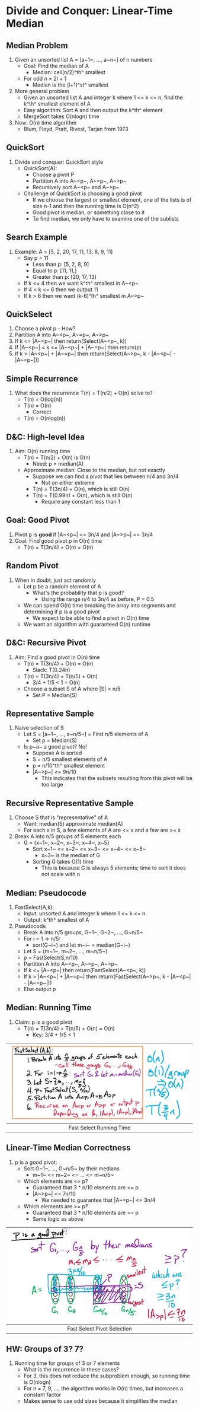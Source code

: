 # Divide and Conquer: Linear-Time Median

## Median Problem

1. Given an unsorted list A = [a~1~, ..., a~n~] of n numbers
    * Goal: Find the median of A
        - Median: ceil(n/2)^th^ smallest
    * For odd n = 2l + 1
        - Median is the (l+1)^st^ smallest
2. More general problem
    * Given an unsorted list A and integer k where 1 <= k <= n, find the k^th^
    smallest element of A
    * Easy algorithm: Sort A and then output the k^th^ element
    * MergeSort takes O(nlogn) time
3. Now: O(n) time algorithm
    * Blum, Floyd, Pratt, Rivest, Tarjan from 1973

## QuickSort

1. Divide and conquer: QuickSort style
    * QuickSort(A):
        - Choose a pivot P
        - Partition A into A~<p~, A~=p~, A~>p~
        - Recursively sort A~<p~ and A~>p~
    * Challenge of QuickSort is choosing a good pivot
        - If we choose the largest or smallest element, one of the lists is of
        size n-1 and then the running time is O(n^2)
        - Good pivot is median, or something close to it
        - To find median, we only have to examine one of the sublists

## Search Example

1. Example: A = [5, 2, 20, 17, 11, 13, 8, 9, 11]
    * Say p = 11
        - Less than p: [5, 2, 8, 9]
        - Equal to p: [11, 11,]
        - Greater than p: [20, 17, 13]
    * If k <= 4 then we want k^th^ smallest in A~\<p~
    * If 4 < k <= 6 then we output 11
    * If k > 6 then we want (k-6)^th^ smallest in A~\>p~

## QuickSelect

1. Choose a pivot p - How?
2. Partition A into A~\<p~, A~=p~, A~\>p~
3. If k <= |A~\<p~| then return(Select(A~\<p~, k))
4. If |A~\<p~| < k <= |A~\<p~| + |A~=p~| then return(p)
5. If k > |A~\<p~| + |A~=p~| then return(Select(A~\>p~, k - |A~\<p~| - |A~=p~|))

## Simple Recurrence

1. What does the recurrence T(n) = T(n/2) + O(n) solve to?
    * T(n) = O(log(n))
    * T(n) = O(n)
        - Correct
    * T(n) = O(nlog(n))

## D&C: High-level Idea

1. Aim: O(n) running time
    * T(n) = T(n/2) + O(n) is O(n)
        - Need: p = median(A)
    * Approximate median: Close to the median, but not exactly
        - Suppose we can find a pivot that lies between n/4 and 3n/4
            + Not on either extreme
        - T(n) = T(3n/4) + O(n), which is still O(n)
        - T(n) = T(0.99n) + O(n), which is still O(n)
            + Require any constant less than 1

## Goal: Good Pivot

1. Pivot p is **good** if |A~\<p~| <= 3n/4 and |A~\>p~| <= 3n/4
2. Goal: Find good pivot p in O(n) time
    * T(n) = T(3n/4) + O(n) = O(n)

## Random Pivot

1. When in doubt, just act randomly
    * Let p be a random element of A
        - What's the probability that p is good?
            + Using the range n/4 to 3n/4 as before, P = 0.5
    * We can spend O(n) time breaking the array into segments and determining
    if p is a good pivot
        - We expect to be able to find a pivot in O(n) time
    * We want an algorithm with guaranteed O(n) runtime

## D&C: Recursive Pivot

1. Aim: Find a good pivot in O(n) time
    * T(n) = T(3n/4) + O(n) = O(n)
        - Slack: T(0.24n)
    * T(n) = T(3n/4) + T(n/5) + O(n)
        - 3/4 + 1/5 < 1 = O(n)
    * Choose a subset S of A where |S| < n/5
        - Set P = Median(S)

## Representative Sample

1. Naive selection of S
    * Let S = [a~1~, ..., a~n/5~] = First n/5 elements of A
        - Set p = Median(S)
    * Is p~a~ a good pivot? No!
        - Suppose A is sorted
        - S = n/5 smallest elements of A
        - p = n/10^th^ smallest element
        - |A~>p~| <= 9n/10
            + This indicates that the subsets resulting from this pivot will be
            too large

## Recursive Representative Sample

1. Choose S that is "representative" of A
    * Want: median(S) approximate median(A)
    * For each x in S, a few elements of A are <= x and a few are >= x
2. Break A into n/5 groups of 5 elements each
    * G = {x~1~, x~2~, x~3~, x~4~, x~5}
        - Sort x~1~ <= x~2~ <= x~3~ <= x~4~ <= x~5~
            + x~3~ is the median of G
        - Sorting G takes O(1) time
            + This is because G is always 5 elements; time to sort it does not
            scale with n

## Median: Pseudocode

1. FastSelect(A,k):
    * Input: unsorted A and integer k where 1 <= k <= n
    * Output: k^th^ smallest of A
2. Pseudocode
    * Break A into n/5 groups, G~1~, G~2~, ..., G~n/5~
    * For i = 1 -> n/5:
        - sort(G~i~) and let m~i~ = median(G~i~)
    * Let S = {m~1~, m~2~, ..., m~n/5~}
    * p = FastSelect(S,n/10)
    * Partition A into A~\<p~, A~=p~, A~\>p~
    * If k <= |A~\<p~| then return(FastSelect(A~\<p~, k))
    * If k > |A~\<p~| + |A~=p~| then return(FastSelect(A~\>p~, k - |A~\<p~| - |A~=p~|))
    * Else output p

## Median: Running Time

1. Claim: p is a good pivot
    * T(n) = T(3n/4) + T(n/5) + O(n) = O(n)
        - Key: 3/4 + 1/5 < 1

| ![fastselect](images/lesson4_fast_select.png) |
|:--:|
| Fast Select Running Time |

## Linear-Time Median Correctness

1. p is a good pivot:
    * Sort G~1~, ..., G~n/5~ by their medians
        - m~1~ <= m~2~ <= ... <= m~n/5~
    * Which elements are <= p?
        - Guaranteed that 3 * n/10 elements are <= p
        - |A~>p~| <= 7n/10
            + We needed to guarantee that |A~>p~| <= 3n/4
    * Which elements are >= p?
        - Guaranteed that 3 * n/10 elements are >= p
        - Same logic as above

| ![pivots](images/lesson4_pivots.png) |
|:--:|
| Fast Select Pivot Selection |

## HW: Groups of 3? 7?

1. Running time for groups of 3 or 7 elements
    * What is the recurrence in these cases?
    * For 3, this does not reduce the subproblem enough, so running time is
    O(nlogn)
    * For n = 7, 9, ..., the algorithm works in O(n) times, but increases a
    constant factor
    * Makes sense to use odd sizes because it simplifies the median
